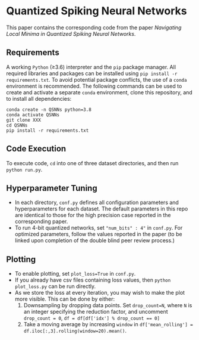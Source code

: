 # Quantized Spiking Neural Networks
This paper contains the corresponding code from the paper *Navigating Local Minima in Quantized Spiking Neural Networks*. 

## Requirements
A working `Python` (≥3.6) interpreter and the `pip` package manager. All required libraries and packages can be installed using  `pip install -r requirements.txt`. To avoid potential package conflicts, the use of a `conda` environment is recommended. The following commands can be used to create and activate a separate `conda` environment, clone this repository, and to install all dependencies:

```
conda create -n QSNNs python=3.8
conda activate QSNNs
git clone XXX
cd QSNNs
pip install -r requirements.txt
```

## Code Execution
To execute code, `cd` into one of three dataset directories, and then run `python run.py`. 

## Hyperparameter Tuning
* In each directory, `conf.py` defines all configuration parameters and hyperparameters for each dataset. The default parameters in this repo are identical to those for the high precision case reported in the corresponding paper.
* To run 4-bit quantized networks, set `"num_bits" : 4"` in `conf.py`. For optimized parameters, follow the values reported in the paper (to be linked upon completion of the double blind peer review process.)

## Plotting
* To enable plotting, set `plot_loss=True` in `conf.py`. 
* If you already have csv files containing loss values, then `python plot_loss.py` can be run directly.
* As we store the loss at every iteration, you may wish to make the plot more visible. This can be done by either:
    1. Downsampling by dropping data points. Set `drop_count=N`, where `N` is an integer specifying the reduction factor, and uncomment `drop_count = 0`, `df = df[df['idx'] % drop_count == 0]` 
    2. Take a moving average by increasing `window` in `df['mean_rolling'] = df.iloc[:,3].rolling(window=20).mean()`.
